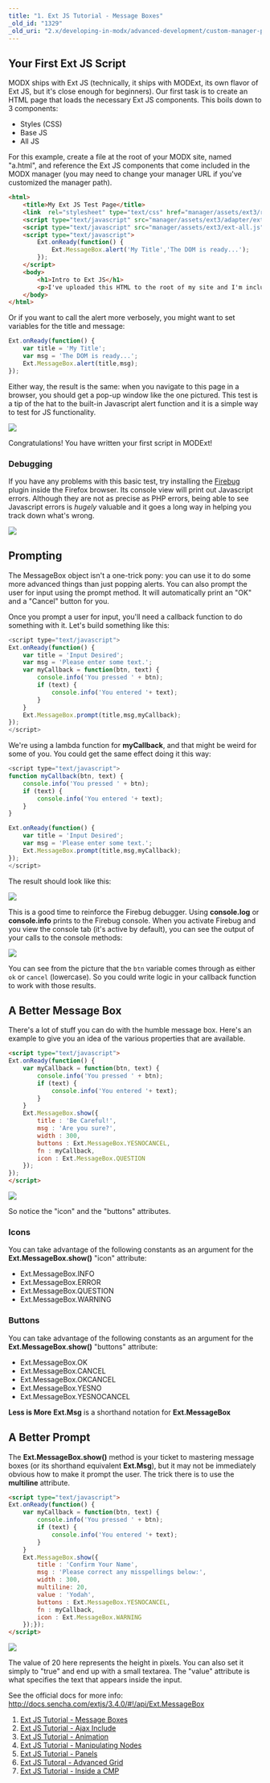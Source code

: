 ```yaml
---
title: "1. Ext JS Tutorial - Message Boxes"
_old_id: "1329"
_old_uri: "2.x/developing-in-modx/advanced-development/custom-manager-pages/modext/modext-tutorials/1.-ext-js-tutorial-message-boxes"
---
```


## Your First Ext JS Script

MODX ships with Ext JS (technically, it ships with MODExt, its own flavor of Ext JS, but it's close enough for beginners). Our first task is to create an HTML page that loads the necessary Ext JS components. This boils down to 3 components:

- Styles (CSS)
- Base JS
- All JS

For this example, create a file at the root of your MODX site, named "a.html", and reference the Ext JS components that come included in the MODX manager (you may need to change your manager URL if you've customized the manager path).

``` html 
<html>
    <title>My Ext JS Test Page</title>
    <link  rel="stylesheet" type="text/css" href="manager/assets/ext3/resources/css/ext-all.css" />
    <script type="text/javascript" src="manager/assets/ext3/adapter/ext/ext-base.js"></script>
    <script type="text/javascript" src="manager/assets/ext3/ext-all.js"></script>
    <script type="text/javascript">
        Ext.onReady(function() {
            Ext.MessageBox.alert('My Title','The DOM is ready...');
        });
    </script>
    <body>
        <h1>Intro to Ext JS</h1>
        <p>I've uploaded this HTML to the root of my site and I'm including the Ext JS libraries that ship with the MODX manager.</p>
    </body>
</html>
```

Or if you want to call the alert more verbosely, you might want to set variables for the title and message:

``` javascript 
Ext.onReady(function() {
    var title = 'My Title';
    var msg = 'The DOM is ready...';
    Ext.MessageBox.alert(title,msg);
});
```

Either way, the result is the same: when you navigate to this page in a browser, you should get a pop-up window like the one pictured. This test is a tip of the hat to the built-in Javascript alert function and it is a simple way to test for JS functionality.

![](/download/attachments/46137362/ext_js_dom.jpg?version=1&modificationDate=1370294054000)

Congratulations! You have written your first script in MODExt!

### Debugging

If you have any problems with this basic test, try installing the [Firebug](http://getfirebug.com/) plugin inside the Firefox browser. Its console view will print out Javascript errors. Although they are not as precise as PHP errors, being able to see Javascript errors is _hugely_ valuable and it goes a long way in helping you track down what's wrong.

![](/download/attachments/46137362/ext_js_firebug.jpg?version=1&modificationDate=1370294054000)

## Prompting

The MessageBox object isn't a one-trick pony: you can use it to do some more advanced things than just popping alerts. You can also prompt the user for input using the prompt method. It will automatically print an "OK" and a "Cancel" button for you.

Once you prompt a user for input, you'll need a callback function to do something with it. Let's build something like this:

``` javascript 
<script type="text/javascript">
Ext.onReady(function() {
    var title = 'Input Desired';
    var msg = 'Please enter some text.';
    var myCallback = function(btn, text) {
        console.info('You pressed ' + btn);
        if (text) {
            console.info('You entered '+ text);
        }
    }
    Ext.MessageBox.prompt(title,msg,myCallback);
});
</script>
```

We're using a lambda function for **myCallback**, and that might be weird for some of you. You could get the same effect doing it this way:

``` javascript 
<script type="text/javascript">
function myCallback(btn, text) {
    console.info('You pressed ' + btn);
    if (text) {        
        console.info('You entered '+ text);    
    }
}

Ext.onReady(function() {
    var title = 'Input Desired';
    var msg = 'Please enter some text.';
    Ext.MessageBox.prompt(title,msg,myCallback);
});
</script>
```

The result should look like this:

![](/download/attachments/46137362/ExtJS+Prompt.jpg?version=1&modificationDate=1371179583000)

This is a good time to reinforce the Firebug debugger. Using **console.log** or **console.info** prints to the Firebug console. When you activate Firebug and you view the console tab (it's active by default), you can see the output of your calls to the console methods:

![](/download/attachments/46137362/ExtJS+Firebug.jpg?version=1&modificationDate=1371179862000)

You can see from the picture that the `btn` variable comes through as either `ok` or `cancel` (lowercase). So you could write logic in your callback function to work with those results.

## A Better Message Box

There's a lot of stuff you can do with the humble message box. Here's an example to give you an idea of the various properties that are available.

``` html 
<script type="text/javascript">
Ext.onReady(function() {
    var myCallback = function(btn, text) {
        console.info('You pressed ' + btn);
        if (text) {
            console.info('You entered '+ text);
        }
    }
    Ext.MessageBox.show({
        title : 'Be Careful!',
        msg : 'Are you sure?',
        width : 300,
        buttons : Ext.MessageBox.YESNOCANCEL,
        fn : myCallback,
        icon : Ext.MessageBox.QUESTION
    });
});
</script>
```

![](/download/attachments/46137362/Ext+JS+Question.jpg?version=1&modificationDate=1371181553000)

So notice the "icon" and the "buttons" attributes.

### Icons

You can take advantage of the following constants as an argument for the **Ext.MessageBox.show()** "icon" attribute:

- Ext.MessageBox.INFO
- Ext.MessageBox.ERROR
- Ext.MessageBox.QUESTION
- Ext.MessageBox.WARNING

### Buttons

You can take advantage of the following constants as an argument for the **Ext.MessageBox.show()** "buttons" attribute:

- Ext.MessageBox.OK
- Ext.MessageBox.CANCEL
- Ext.MessageBox.OKCANCEL
- Ext.MessageBox.YESNO
- Ext.MessageBox.YESNOCANCEL

**Less is More**
**Ext.Msg** is a shorthand notation for **Ext.MessageBox**

## A Better Prompt

The **Ext.MessageBox.show()** method is your ticket to mastering message boxes (or its shorthand equivalent **Ext.Msg**), but it may not be immediately obvious how to make it prompt the user. The trick there is to use the **multiline** attribute.

``` html 
<script type="text/javascript">
Ext.onReady(function() {
    var myCallback = function(btn, text) {
        console.info('You pressed ' + btn);
        if (text) {
            console.info('You entered '+ text);
        }
    }
    Ext.MessageBox.show({
        title : 'Confirm Your Name',
        msg : 'Please correct any misspellings below:',
        width : 300,
        multiline: 20,
        value : 'Yodah',
        buttons : Ext.MessageBox.YESNOCANCEL,
        fn : myCallback,
        icon : Ext.MessageBox.WARNING
    });});
</script>
```

![](/download/attachments/46137362/Ext+JS+Yodah.jpg?version=1&modificationDate=1371181482000)

The value of 20 here represents the height in pixels. You can also set it simply to "true" and end up with a small textarea. The "value" attribute is what specifies the text that appears inside the input.

See the official docs for more info: <http://docs.sencha.com/extjs/3.4.0/#!/api/Ext.MessageBox>

1. [Ext JS Tutorial - Message Boxes](extending-modx/custom-manager-pages/modext/modext-tutorials/1.-ext-js-tutorial-message-boxes)
2. [Ext JS Tutorial - Ajax Include](extending-modx/custom-manager-pages/modext/modext-tutorials/2.-ext-js-tutorial-ajax-include)
3. [Ext JS Tutorial - Animation](extending-modx/custom-manager-pages/modext/modext-tutorials/3.-ext-js-tutorial-animation)
4. [Ext JS Tutorial - Manipulating Nodes](extending-modx/custom-manager-pages/modext/modext-tutorials/4.-ext-js-tutorial-manipulating-nodes)
5. [Ext JS Tutorial - Panels](extending-modx/custom-manager-pages/modext/modext-tutorials/5.-ext-js-tutorial-panels)
6. [Ext JS Tutoral - Advanced Grid](extending-modx/custom-manager-pages/modext/modext-tutorials/7.-ext-js-tutoral-advanced-grid)
7. [Ext JS Tutorial - Inside a CMP](extending-modx/custom-manager-pages/modext/modext-tutorials/8.-ext-js-tutorial-inside-a-cmp)
